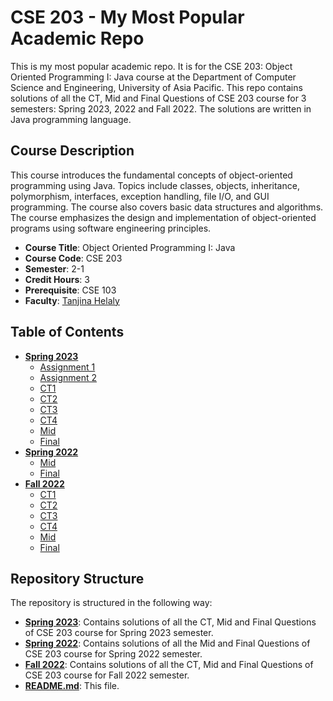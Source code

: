 # CSE 203 - My Most Popular Academic Repo

This is my most popular academic repo. It is for the CSE 203: Object Oriented Programming I: Java course at the Department of Computer Science and Engineering, University of Asia Pacific. This repo contains solutions of all the CT, Mid and Final Questions of CSE 203 course for 3 semesters: Spring 2023, 2022 and Fall 2022. The solutions are written in Java programming language.

## Course Description

This course introduces the fundamental concepts of object-oriented programming using Java. Topics include classes, objects, inheritance, polymorphism, interfaces, exception handling, file I/O, and GUI programming. The course also covers basic data structures and algorithms. The course emphasizes the design and implementation of object-oriented programs using software engineering principles.

-   **Course Title**: Object Oriented Programming I: Java
-   **Course Code**: CSE 203
-   **Semester**: 2-1
-   **Credit Hours**: 3
-   **Prerequisite**: CSE 103
-   **Faculty**: [Tanjina Helaly](https://cse.uap-bd.edu/faculty/faculty_details/11)

## Table of Contents

-   **[Spring 2023](Spring2023/)**
    -   [Assignment 1](Spring2023/Assignment1)
    -   [Assignment 2](Spring2023/Assignment2)
    -   [CT1](Spring2023/CT1)
    -   [CT2](Spring2023/CT2)
    -   [CT3](Spring2023/CT3)
    -   [CT4](Spring2023/CT4)
    -   [Mid](Spring2023/Mid)
    -   [Final](Spring2023/Final)
-   **[Spring 2022](Spring2022/)**
    -   [Mid](Spring2022/Mid)
    -   [Final](Spring2022/Final)
-   **[Fall 2022](Fall2022/)**
    -   [CT1](Fall2022/CT1)
    -   [CT2](Fall2022/CT2)
    -   [CT3](Fall2022/CT3)
    -   [CT4](Fall2022/CT4)
    -   [Mid](Fall2022/Mid)
    -   [Final](Fall2022/Final)

## Repository Structure

The repository is structured in the following way:

-   **[Spring 2023](Spring2023/)**: Contains solutions of all the CT, Mid and Final Questions of CSE 203 course for Spring 2023 semester.
-   **[Spring 2022](Spring2022/)**: Contains solutions of all the Mid and Final Questions of CSE 203 course for Spring 2022 semester.
-   **[Fall 2022](Fall2022/)**: Contains solutions of all the CT, Mid and Final Questions of CSE 203 course for Fall 2022 semester.
-   **[README.md](README.md/)**: This file.
